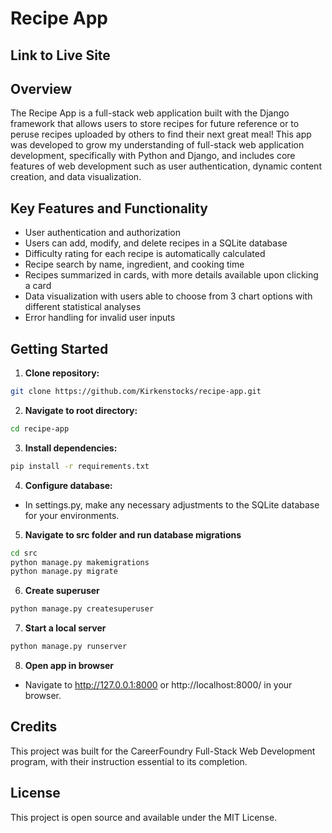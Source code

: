 # Recipe App

## Link to Live Site

## Overview
The Recipe App is a full-stack web application built with the Django framework that allows users to store recipes for future reference or to peruse recipes uploaded by others to find their next great meal!
This app was developed to grow my understanding of full-stack web application development, specifically with Python and Django, and includes core features of web development such as user authentication, dynamic content creation, and data visualization.

## Key Features and Functionality
- User authentication and authorization
- Users can add, modify, and delete recipes in a SQLite database
- Difficulty rating for each recipe is automatically calculated
- Recipe search by name, ingredient, and cooking time
- Recipes summarized in cards, with more details available upon clicking a card
- Data visualization with users able to choose from 3 chart options with different statistical analyses
- Error handling for invalid user inputs

## Getting Started
1. **Clone repository:**
```bash
git clone https://github.com/Kirkenstocks/recipe-app.git
```
2. **Navigate to root directory:**
```bash
cd recipe-app
```
3. **Install dependencies:**
```bash
pip install -r requirements.txt
```
4. **Configure database:**
- In settings.py, make any necessary adjustments to the SQLite database for your environments.
5. **Navigate to src folder and run database migrations**
```bash
cd src
python manage.py makemigrations
python manage.py migrate
```
6. **Create superuser**
```bash
python manage.py createsuperuser
```
7. **Start a local server**
```bash
python manage.py runserver
```
8. **Open app in browser**
- Navigate to http://127.0.0.1:8000 or http://localhost:8000/ in your browser.

## Credits
This project was built for the CareerFoundry Full-Stack Web Development program, with their instruction essential to its completion.

## License
This project is open source and available under the MIT License.